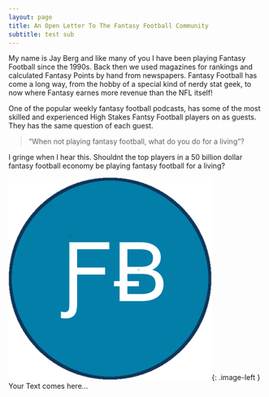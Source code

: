 ```yaml
---
layout: page
title: An Open Letter To The Fantasy Football Community
subtitle: test sub
---
```

<style type="text/css">
.image-left {
  display: block;
  margin-left: auto;
  margin-right: auto;
  float: right;
}
</style>

My name is Jay Berg and like many of you I have been playing Fantasy Football since the 1990s. Back then we used magazines for rankings and calculated Fantasy Points by hand from newspapers. Fantasy Football has come a long way, from the hobby of a special kind of nerdy stat geek, to now where Fantasy earnes more revenue than the NFL itself! 

One of the popular weekly fantasy football podcasts, has some of the most skilled and experienced High Stakes Fantsy Football players on as guests. They has the same question of each guest. 
> “When not playing fantasy football, what do you do for a living”? 

I gringe when I hear this. Shouldnt the top players in a 50 billion dollar fantasy football economy be playing fantasy football for a living?

[![TestImg](/img/fb.png)](http://www.thiengo.com.br/proguard-android){: .image-left } Your Text comes here...
